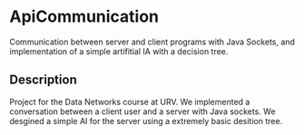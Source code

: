 # ApiCommunication
Communication between server and client programs with Java Sockets, and implementation of a simple artifitial IA with a decision tree.

## Description
Project for the Data Networks course at URV. We implemented a conversation between a client user and a server with Java sockets. 
We desgined a simple AI for the server using a extremely basic desition tree.
